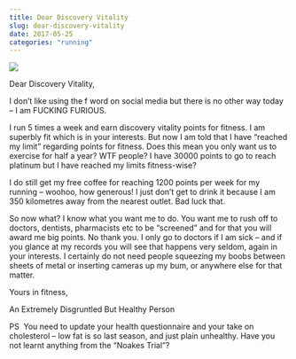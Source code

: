 ```yaml
---
title: Dear Discovery Vitality
slug: dear-discovery-vitality
date: 2017-05-25
categories: "running"
---
```


<p><img src="https://res.cloudinary.com/dy6grlu8z/image/upload/v1558841647/ykoixbwge89o7nsl1xms.png"/></p>
<p>Dear Discovery Vitality,</p>
<p>I don’t like using the f word on social media but there is no other way today – I am FUCKING FURIOUS.</p>
<p>I run 5 times a week and earn discovery vitality points for fitness. I am superbly fit which is in your interests. But now I am told that I have “reached my limit” regarding points for fitness. Does this mean you only want us to exercise for half a year? WTF people? I have 30000 points to go to reach platinum but I have reached my limits fitness-wise?</p>
<p>I do still get my free coffee for reaching 1200 points per week for my running – woohoo, how generous! I just don’t get to drink it because I am 350 kilometres away from the nearest outlet. Bad luck that.</p>
<p>So now what? I know what you want me to do. You want me to rush off to doctors, dentists, pharmacists etc to be “screened” and for that you will award me big points. No thank you. I only go to doctors if I am sick – and if you glance at my records you will see that happens very seldom, again in your interests. I certainly do not need people squeezing my boobs between sheets of metal or inserting cameras up my bum, or anywhere else for that matter.</p>
<p>Yours in fitness,</p>
<p>An Extremely Disgruntled But Healthy Person</p>
<p>PS  You need to update your health questionnaire and your take on cholesterol – low fat is so last season, and just plain unhealthy. Have you not learnt anything from the “Noakes Trial”?</p>
<p> </p>







